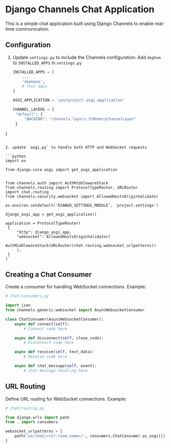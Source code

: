 
# Django Channels Chat Application

This is a simple chat application built using Django Channels to enable real-time communication.

## Configuration

1. Update `settings.py` to include the Channels configuration:
  Add `dephne` to `INSTALLED_APPS` in `settings.py`

   ```python
   INSTALLED_APPS = [
       ...
       'dephane',
       # Your apps
   ]

   ASGI_APPLICATION = 'yourproject.asgi.application'

   CHANNEL_LAYERS = {
    "default": {
        "BACKEND": "channels.layers.InMemoryChannelLayer"
    }
}

   ```

2. update `asgi.py` to handle both HTTP and WebSocket requests

```python
import os

from django.core.asgi import get_asgi_application


from channels.auth import AuthMiddlewareStack
from channels.routing import ProtocolTypeRouter, URLRouter
import chat.routing
from channels.security.websocket import AllowedHostsOriginValidator

os.environ.setdefault('DJANGO_SETTINGS_MODULE', 'project.settings')

django_asgi_app = get_asgi_application()

application = ProtocolTypeRouter(
    {
        "http": django_asgi_app,
        "websocket": AllowedHostsOriginValidator(
             AuthMiddlewareStack(URLRouter(chat.routing.websocket_urlpatterns))
        ),
    }
)
```


## Creating a Chat Consumer

Create a consumer for handling WebSocket connections. Example:

```python
# chat/consumers.py

import json
from channels.generic.websocket import AsyncWebsocketConsumer

class ChatConsumer(AsyncWebsocketConsumer):
    async def connect(self):
        # Connect code here

    async def disconnect(self, close_code):
        # Disconnect code here

    async def receive(self, text_data):
        # Receive code here

    async def chat_message(self, event):
        # Chat message handling here
```


## URL Routing

Define URL routing for WebSocket connections. Example:

```python
# chat/routing.py

from django.urls import path
from . import consumers

websocket_urlpatterns = [
    path('ws/chat/<str:room_name>/', consumers.ChatConsumer.as_asgi()),
]
```


